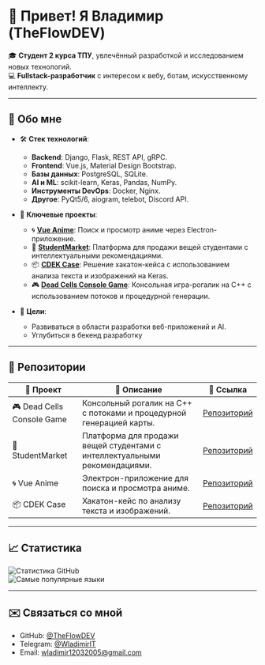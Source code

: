 # 👋 Привет! Я Владимир (TheFlowDEV)  

🎓 **Студент 2 курса ТПУ**, увлечённый разработкой и исследованием новых технологий.  
💻 **Fullstack-разработчик** с интересом к вебу, ботам, искусственному интеллекту.

---

## 🚀 Обо мне  
- 🛠️ **Стек технологий**:  
  - **Backend**: Django, Flask, REST API, gRPC.  
  - **Frontend**: Vue.js, Material Design Bootstrap.  
  - **Базы данных**: PostgreSQL, SQLite.  
  - **AI и ML**: scikit-learn, Keras, Pandas, NumPy.  
  - **Инструменты DevOps**: Docker, Nginx.  
  - **Другое**: PyQt5/6, aiogram, telebot, Discord API.  

- 🧩 **Ключевые проекты**:  
  - 🌀 [**Vue Anime**](https://github.com/TheFlowDEV/vue_anime_public): Поиск и просмотр аниме через Electron-приложение.  
  - 🛒 [**StudentMarket**](https://github.com/TheFlowDEV/site_avito_public): Платформа для продажи вещей студентами с интеллектуальными рекомендациями.  
  - 📦 [**CDEK Case**](https://github.com/TheFlowDEV/cdek_case): Решение хакатон-кейса с использованием анализа текста и изображений на Keras.  
  - 🎮 [**Dead Cells Console Game**](https://github.com/TheFlowDEV/game): Консольная игра-рогалик на C++ с использованием потоков и процедурной генерации.  

- 🎯 **Цели**:  
  - Развиваться в области разработки веб-приложений и AI.  
  - Углубиться в бекенд разработку 

---

## 🌟 Репозитории  

| 📂 Проект                 | 📝 Описание                                                                                  | 🔗 Ссылка                                              |
|---------------------------|----------------------------------------------------------------------------------------------|-------------------------------------------------------|
| 🎮 Dead Cells Console Game | Консольный рогалик на C++ с потоками и процедурной генерацией карты.                         | [Репозиторий](https://github.com/TheFlowDEV/game)     |
| 🛒 StudentMarket           | Платформа для продажи вещей студентами с интеллектуальными рекомендациями.                   | [Репозиторий](https://github.com/TheFlowDEV/site_avito_public) |
| 🌀 Vue Anime               | Электрон-приложение для поиска и просмотра аниме.                                           | [Репозиторий](https://github.com/TheFlowDEV/vue_anime_public) |
| 📦 CDEK Case               | Хакатон-кейс по анализу текста и изображений.                                               | [Репозиторий](https://github.com/TheFlowDEV/cdek_case) |

---

## 📈 Статистика  
![Статистика GitHub](https://github-readme-stats.vercel.app/api?username=TheFlowDEV&show_icons=true&theme=radical)  
![Самые популярные языки](https://github-readme-stats.vercel.app/api/top-langs/?username=TheFlowDEV&layout=compact&theme=radical)  

---

## ✉️ Связаться со мной  
- GitHub: [@TheFlowDEV](https://github.com/TheFlowDEV)  
- Telegram: [@WladimirIT](https://t.me/WladimirIT)  
- Email: wladimir12032005@gmail.com  
